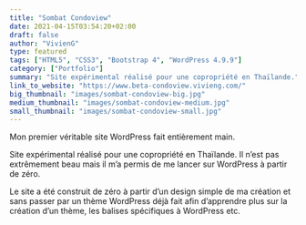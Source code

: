 ```yaml
---
title: "Sombat Condoview"
date: 2021-04-15T03:54:20+02:00
draft: false
author: "VivienG"
type: featured
tags: ["HTML5", "CSS3", "Bootstrap 4", "WordPress 4.9.9"]
category: ["Portfolio"]
summary: "Site expérimental réalisé pour une copropriété en Thaïlande."
link_to_website: "https://www.beta-condoview.vivieng.com/"
big_thumbnail: "images/sombat-condoview-big.jpg"
medium_thumbnail: "images/sombat-condoview-medium.jpg"
small_thumbnail: "images/sombat-condoview-small.jpg"
---
```


Mon premier véritable site WordPress fait entièrement main.

Site expérimental réalisé pour une copropriété en Thaïlande. Il n’est pas extrêmement beau mais il m’a permis de me lancer sur WordPress à partir de zéro.

Le site a été construit de zéro à partir d’un design simple de ma création et sans passer par un thème WordPress déjà fait afin d’apprendre plus sur la création d’un thème, les balises spécifiques à WordPress etc.